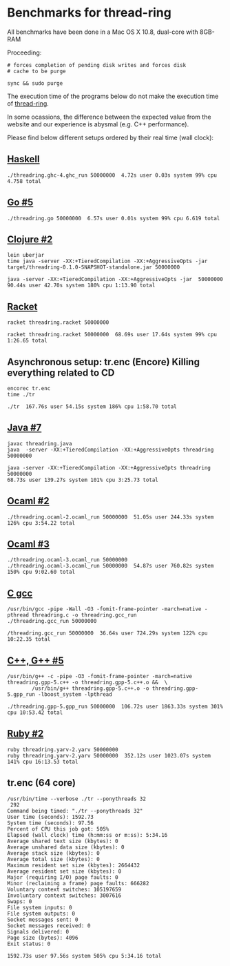 # Benchmarks for thread-ring

All benchmarks have been done in a Mac OS X 10.8, dual-core with 8GB-RAM

Proceeding:
    
    # forces completion of pending disk writes and forces disk
    # cache to be purge

    sync && sudo purge 

The execution time of the programs below do not make the execution time
of [thread-ring](http://benchmarksgame.alioth.debian.org/u32/performance.php?test=threadring).

In some ocassions, the difference between the expected value from the website and
our experience is abysmal (e.g. C++ performance).

Please find below different setups ordered by their real time (wall clock):

## [Haskell](http://benchmarksgame.alioth.debian.org/u32/program.php?test=threadring&lang=ghc&id=1)

    ./threadring.ghc-4.ghc_run 50000000  4.72s user 0.03s system 99% cpu 4.758 total


## [Go #5](http://benchmarksgame.alioth.debian.org/u64q/program.php?test=threadring&lang=go&id=5)

    ./threadring.go 50000000  6.57s user 0.01s system 99% cpu 6.619 total



## [Clojure #2](http://benchmarksgame.alioth.debian.org/u32/program.php?test=threadring&lang=clojure&id=2)

    lein uberjar
	time java -server -XX:+TieredCompilation -XX:+AggressiveOpts -jar target/threadring-0.1.0-SNAPSHOT-standalone.jar 50000000

    java -server -XX:+TieredCompilation -XX:+AggressiveOpts -jar  50000000
	90.44s user 42.70s system 180% cpu 1:13.90 total

## [Racket](http://benchmarksgame.alioth.debian.org/u32/program.php?test=threadring&lang=racket&id=1)

    racket threadring.racket 50000000
	
    racket threadring.racket 50000000  68.69s user 17.64s system 99% cpu 1:26.65 total

## Asynchronous setup: tr.enc (**Encore**) Killing everything related to CD

    encorec tr.enc
    time ./tr
    
    ./tr  167.76s user 54.15s system 186% cpu 1:58.70 total

## [Java #7](http://benchmarksgame.alioth.debian.org/u32/program.php?test=threadring&lang=java&id=7)

    javac threadring.java
    java  -server -XX:+TieredCompilation -XX:+AggressiveOpts threadring 50000000

    java -server -XX:+TieredCompilation -XX:+AggressiveOpts threadring 50000000
    68.73s user 139.27s system 101% cpu 3:25.73 total

## [Ocaml #2](http://benchmarksgame.alioth.debian.org/u32/program.php?test=threadring&lang=ocaml&id=2)

    ./threadring.ocaml-2.ocaml_run 50000000  51.05s user 244.33s system 126% cpu 3:54.22 total
    
## [Ocaml #3](http://benchmarksgame.alioth.debian.org/u32/program.php?test=threadring&lang=ocaml&id=3)

    ./threadring.ocaml-3.ocaml_run 50000000
	./threadring.ocaml-3.ocaml_run 50000000  54.87s user 760.82s system 150% cpu 9:02.60 total


## [C gcc](http://benchmarksgame.alioth.debian.org/u32/program.php?test=threadring&lang=gcc&id=1)

    /usr/bin/gcc -pipe -Wall -O3 -fomit-frame-pointer -march=native -pthread threadring.c -o threadring.gcc_run
	./threadring.gcc_run 50000000

	/threadring.gcc_run 50000000  36.64s user 724.29s system 122% cpu 10:22.35 total


## [C++, G++ #5](http://benchmarksgame.alioth.debian.org/u32/program.php?test=threadring&lang=gpp&id=5)
    /usr/bin/g++ -c -pipe -O3 -fomit-frame-pointer -march=native   threadring.gpp-5.c++ -o threadring.gpp-5.c++.o &&  \
	        /usr/bin/g++ threadring.gpp-5.c++.o -o threadring.gpp-5.gpp_run -lboost_system -lpthread
			
    ./threadring.gpp-5.gpp_run 50000000  106.72s user 1863.33s system 301% cpu 10:53.42 total

## [Ruby #2](http://benchmarksgame.alioth.debian.org/u32q/program.php?test=threadring&lang=yarv&id=2)

    ruby threadring.yarv-2.yarv 50000000
	ruby threadring.yarv-2.yarv 50000000  352.12s user 1023.07s system 141% cpu 16:13.53 total

## tr.enc (64 core)

    /usr/bin/time --verbose ./tr --ponythreads 32
     292
    Command being timed: "./tr --ponythreads 32"
    User time (seconds): 1592.73
    System time (seconds): 97.56
    Percent of CPU this job got: 505%
    Elapsed (wall clock) time (h:mm:ss or m:ss): 5:34.16
    Average shared text size (kbytes): 0
    Average unshared data size (kbytes): 0
    Average stack size (kbytes): 0
    Average total size (kbytes): 0
    Maximum resident set size (kbytes): 2664432
    Average resident set size (kbytes): 0
    Major (requiring I/O) page faults: 0
    Minor (reclaiming a frame) page faults: 666282
    Voluntary context switches: 105197659
    Involuntary context switches: 3007616
    Swaps: 0
    File system inputs: 0
    File system outputs: 0
    Socket messages sent: 0
    Socket messages received: 0
    Signals delivered: 0
    Page size (bytes): 4096
    Exit status: 0

    1592.73s user 97.56s system 505% cpu 5:34.16 total

